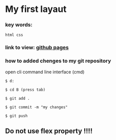 # My first layaut
### key words:
	html css

### link to view: [github pages](https://aleksei-pobyvanets.github.io/My-first-maket/)

### how to added chenges to my git repository
open cli command line interface (cmd)

	$ d:

	$ cd В (press tab)

	$ git add .

	$ git commit -m "my changes"

	$ git push


## Do not use flex property !!!!
